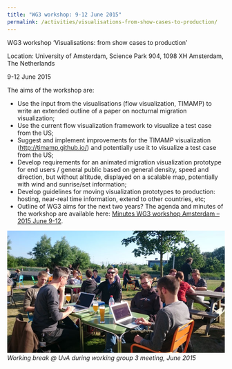 ```yaml
---
title: "WG3 workshop: 9-12 June 2015"
permalink: /activities/visualisations-from-show-cases-to-production/
---
```


WG3 workshop ‘Visualisations: from show cases to production’

Location: University of Amsterdam, Science Park 904, 1098 XH Amsterdam, The Netherlands

9-12 June 2015

The aims of the workshop are:

- Use the input from the visualisations (flow visualization, TIMAMP) to write an extended outline of a paper on nocturnal migration visualization;
- Use the current flow visualization framework to visualize a test case from the US;
- Suggest and implement improvements for the TIMAMP visualization (<http://timamp.github.io/>) and potentially use it to visualize a test case from the US;
- Develop requirements for an animated migration visualization prototype for end users / general public based on general density, speed and direction, but without altitude, displayed on a scalable map, potentially with wind and sunrise/set information;
- Develop guidelines for moving visualization prototypes to production: hosting, near-real time information, extend to other countries, etc;
- Outline of WG3 aims for the next two years?
The agenda and minutes of the workshop are available here: [Minutes WG3 workshop Amsterdam – 2015 June 9-12](/assets/documents/Minutes-WG3-workshop-Amsterdam-2015-June-9-12.pdf).

![meeting photo](/assets/images/DSC_0501_small.jpg)
_Working break @ UvA during working group 3 meeting, June 2015_
